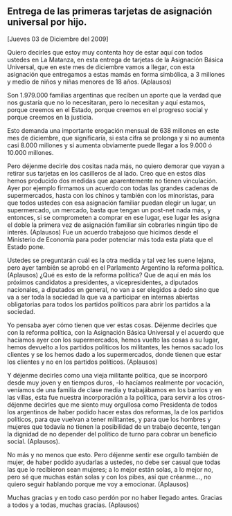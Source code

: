 Entrega de las primeras tarjetas de asignación universal por hijo.
------------------------------------------------------------------

[Jueves 03 de Diciembre del 2009]

Quiero decirles que estoy muy contenta hoy de estar aquí con todos
ustedes en La Matanza, en esta entrega de tarjetas de la Asignación
Básica Universal, que en este mes de diciembre vamos a llegar, con esta
asignación que entregamos a estas mamás en forma simbólica, a 3 millones
y medio de niños y niñas menores de 18 años. (Aplausos)

Son 1.979.000 familias argentinas que reciben un aporte que la verdad
que nos gustaría que no lo necesitaran, pero lo necesitan y aquí
estamos, porque creemos en el Estado, porque creemos en el progreso
social y porque creemos en la justicia.

Esto demanda una importante erogación mensual de 638 millones en este
mes de diciembre, que significaría, si esta cifra se prolonga y si no
aumenta casi 8.000 millones y si aumenta obviamente puede llegar a los
9.000 ó 10.000 millones.

Pero déjenme decirle dos cositas nada más, no quiero demorar que vayan a
retirar sus tarjetas en los casilleros de al lado. Creo que en estos
días hemos producido dos medidas que aparentemente no tienen
vinculación. Ayer por ejemplo firmamos un acuerdo con todas las grandes
cadenas de supermercados, hasta con los chinos y también con los
minoristas, para que todos ustedes con esa asignación familiar puedan
elegir un lugar, un supermercado, un mercado, basta que tengan un
post-net nada más, y entonces, si se comprometen a comprar en ese lugar,
ese lugar les asigna el doble la primera vez de asignación familiar sin
cobrarles ningún tipo de interés. (Aplausos) Fue un acuerdo trabajoso
que hicimos desde el Ministerio de Economía para poder potenciar más
toda esta plata que el Estado pone.

Ustedes se preguntarán cuál es la otra medida y tal vez les suene
lejana, pero ayer también se aprobó en el Parlamento Argentino la
reforma política. (Aplausos) ¿Qué es esto de la reforma política? Que de
aquí en más los próximos candidatos a presidentes, a vicepresidentes, a
diputados nacionales, a diputados en general, no van a ser elegidos a
dedo sino que va a ser toda la sociedad la que va a participar en
internas abiertas obligatorias para todos los partidos políticos para
abrir los partidos a la sociedad.

Yo pensaba ayer cómo tienen que ver estas cosas. Déjenme decirles que
con la reforma política, con la Asignación Básica Universal y el acuerdo
que hacíamos ayer con los supermercados, hemos vuelto las cosas a su
lugar, hemos devuelto a los partidos políticos los militantes, les hemos
sacado los clientes y se los hemos dado a los supermercados, donde
tienen que estar los clientes y no en los partidos políticos. (Aplausos)

Y déjenme decirles como una vieja militante política, que se incorporó
desde muy joven y en tiempos duros, -lo hacíamos realmente por vocación,
veníamos de una familia de clase media y trabajábamos en los barrios y
en las villas, esta fue nuestra incorporación a la política, para servir
a los otros- déjenme decirles que me siento muy orgullosa como
Presidenta de todos los argentinos de haber podido hacer estas dos
reformas, la de los partidos políticos, para que vuelvan a tener
militantes, y para que los hombres y mujeres que todavía no tienen la
posibilidad de un trabajo decente, tengan la dignidad de no depender del
político de turno para cobrar un beneficio social. (Aplausos).

No más y no menos que esto. Pero déjenme sentir ese orgullo también de
mujer, de haber podido ayudarlas a ustedes, no debe ser casual que todas
las que lo recibieron sean mujeres; a lo mejor están solas, a lo mejor
no, pero sé que muchas están solas y con los pibes, así que créanme...,
no quiero seguir hablando porque me voy a emocionar. (Aplausos)

Muchas gracias y en todo caso perdón por no haber llegado antes. Gracias
a todos y a todas, muchas gracias. (Aplausos)

 

 
